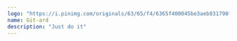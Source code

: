 ```yaml
---
logo: "https://i.pinimg.com/originals/63/65/f4/6365f400045be3aeb831790f1903ce45.png"
name: Git-ard
description: "Just do it"
---
```

